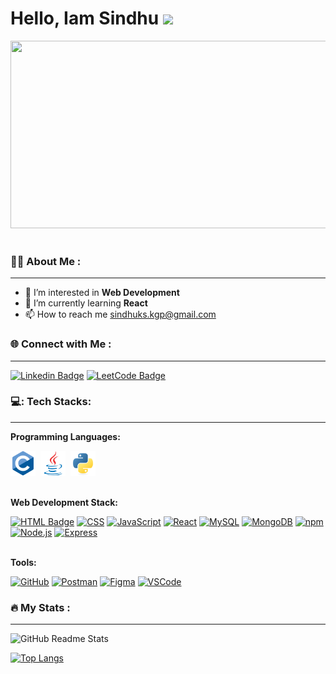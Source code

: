 <h1>
  Hello, Iam Sindhu
  <img src="https://media.giphy.com/media/hvRJCLFzcasrR4ia7z/giphy.gif" width="30px"/>
</h1>  
<div align="center">
  <img src="https://media.giphy.com/media/dWesBcTLavkZuG35MI/giphy.gif" width="700" height="300"/>
</div>
<br>

### :woman_technologist: About Me :
---
- 👀 I’m interested in <b>Web Development</b> <br>
- 🌱 I’m currently learning <b>React</b><br>
- 📫 How to reach me sindhuks.kgp@gmail.com<br>

### :globe_with_meridians: Connect with Me :
---
[![Linkedin Badge](https://img.shields.io/badge/-LINKEDIN-blue?style=flat&logo=Linkedin&logoColor=white)](https://www.linkedin.com/in/sindhu-saravanan-)
[![LeetCode Badge](https://img.shields.io/badge/LeetCode-SOWRABHA_A-orange)](https://leetcode.com/Sindhu_Saravanan/)
<br>

### 💻: Tech Stacks:
---
<b>Programming Languages:</b>
<div>
<img src="https://github.com/devicons/devicon/blob/master/icons/c/c-original.svg" title="C" alt="C" width="40" height="40"/>&nbsp;
  <img src="https://github.com/devicons/devicon/blob/master/icons/java/java-original.svg" title="Java" alt="Java" width="40" height="40"/>&nbsp;
  <img src="https://github.com/devicons/devicon/blob/master/icons/python/python-original.svg" title="Python" alt="Python" width="40" height="40"/>&nbsp;
</div>
<br>

<b>Web Development Stack:</b>

[![HTML Badge](https://img.shields.io/badge/HTML5-orange?style=for-the-badge&logo=html5)](https://www.w3.org/html/)
[![CSS](https://img.shields.io/badge/CSS3-blue?style=for-the-badge&logo=css3&logoColor=white)](https://www.w3schools.com/css/)
[![JavaScript](https://img.shields.io/badge/JavaScript-yellow?style=for-the-badge&logo=javascript&logoColor=white)](https://developer.mozilla.org/en-US/docs/Web/JavaScript)
[![React](https://img.shields.io/badge/React-61DAFB?style=for-the-badge&logo=react&logoColor=white)](https://reactjs.org/)
[![MySQL](https://img.shields.io/badge/MySQL-4479A1?style=for-the-badge&logo=mysql&logoColor=white)](https://www.mysql.com/)
[![MongoDB](https://img.shields.io/badge/MongoDB-47A248?style=for-the-badge&logo=mongodb&logoColor=white)](https://www.mongodb.com/)
[![npm](https://img.shields.io/badge/npm-CB3837?style=for-the-badge&logo=npm&logoColor=white)](https://www.npmjs.com/)
[![Node.js](https://img.shields.io/badge/Node.js-339933?style=for-the-badge&logo=node.js&logoColor=white)](https://nodejs.org/)
[![Express](https://img.shields.io/badge/Express-000000?style=for-the-badge&logo=express&logoColor=white)](https://expressjs.com/)

<br>
<b>Tools:</b><br>

[![GitHub](https://img.shields.io/badge/GitHub-181717?style=for-the-badge&logo=github&logoColor=white)](https://github.com/)
[![Postman](https://img.shields.io/badge/Postman-FF6C37?style=for-the-badge&logo=postman&logoColor=white)](https://www.postman.com/)
[![Figma](https://img.shields.io/badge/Figma-F24E1E?style=for-the-badge&logo=figma&logoColor=white)](https://www.figma.com/)
[![VSCode](https://img.shields.io/badge/VSCode-007ACC?style=for-the-badge&logo=visual-studio-code&logoColor=white)](https://code.visualstudio.com/)

### :fire: My Stats :
---
![GitHub Readme Stats](https://github-readme-stats.vercel.app/api?username=sindhusaravanan&show_icons=true&theme=radical)



[![Top Langs](https://github-readme-stats.vercel.app/api/top-langs/?username=sindhusaravanan&layout=compact&theme=vision-friendly-dark)](https://github.com/anuraghazra/github-readme-stats)
